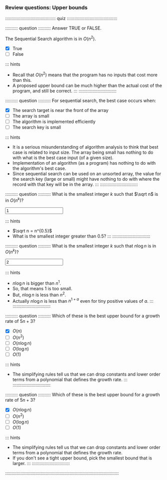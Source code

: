 
### Review questions: Upper bounds

:::::::::::::::::::::::::::::::::::::::: quiz ::::::::::::::::::::::::::::::::::::::::

:::::::::: question ::::::::::
Answer TRUE or FALSE.

The Sequential Search algorithm is in $O(n^2)$.

- [x] True
- [ ] False

::: hints
- Recall that $O(n^2)$ means that the program has no inputs that cost more than this.
- A proposed upper bound can be much higher than the actual cost of the program, and still be correct.
:::
::::::::::::::::::::::::::::::



:::::::::: question ::::::::::
For sequential search, the best case occurs when:

- [x] The search target is near the front of the array
- [ ] The array is small
- [ ] The algorithm is implemented efficiently
- [ ] The search key is small

::: hints
- It is a serious misunderstanding of algorithm analysis to
think that best case is related to input size. The array
being small has nothing to do with what is the best case
input (of a given size).
- Implementation of an algorithm (as a program) has nothing
to do with the algorithm's best case.
- Since sequential search can be used on an unsorted array,
the value for the search key (large or small) might have
nothing to do with where the record with that key will be in
the array.
:::
::::::::::::::::::::::::::::::



:::::::::: question ::::::::::
What is the smallest integer $k$ such that $\sqrt n$ is in $O(n^k)$?

<input type="text" value="1"/>

::: hints
- $\sqrt n = n^{0.5}$
- What is the smallest integer greater than 0.5?
:::
::::::::::::::::::::::::::::::



:::::::::: question ::::::::::
What is the smallest integer $k$ such that $n \log n$ is in $O(n^k)$?

<input type="text" value="2"/>

::: hints
- $n \log n$ is bigger than $n^{1}$.
- So, that means 1 is too small.
- But, $n \log n$ is less than $n^2$.
- Actually $n \log n$ is less than $n^{1+a}$ even for tiny positive values of $a$.
:::
::::::::::::::::::::::::::::::



:::::::::: question ::::::::::
Which of these is the best upper bound for a growth rate of $5n + 3$?

- [x] $O(n)$
- [ ] $O(n^2)$
- [ ] $O(n \log n)$
- [ ] $O(\log n)$
- [ ] $O(1)$

::: hints
- The simplifying rules tell us that we can drop constants
and lower order terms from a polynomial that defines the growth rate.
:::
::::::::::::::::::::::::::::::



:::::::::: question ::::::::::
Which of these is the best upper bound for a growth rate of $5n + 3$?

- [x] $O(n \log n)$
- [ ] $O(n^2)$
- [ ] $O(\log n)$
- [ ] $O(1)$

::: hints
- The simplifying rules tell us that we can drop constants
and lower order terms from a polynomial that defines the growth rate.
- If you don't see a tight upper bound, pick the smallest
bound that is larger.
:::
::::::::::::::::::::::::::::::

::::::::::::::::::::::::::::::::::::::::::::::::::::::::::::::::::::::::::::::::::::::::::

